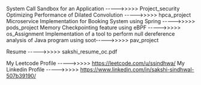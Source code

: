 System Call Sandbox for an Application ----->>>>> Project_security
Optimizing Performance of Dilated Convolution ----->>>>> hpca_project
Microservice Implementation for Booking System using Spring ----->>>>> pods_project
Memory Checkpointing feature using eBPF ----->>>>> os_Assignment
Implementation of a tool to perform null dereference analysis of Java program using soot----->>>>> pav_project


Resume ----->>>>> sakshi_resume_oc.pdf

My Leetcode Profile ----->>>>>  https://leetcode.com/u/ssindhwa/
My Linkedin Profile ----->>>>>  https://www.linkedin.com/in/sakshi-sindhwal-507b39190/
